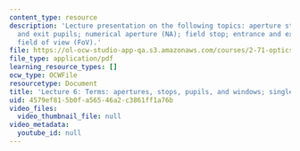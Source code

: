 ```yaml
---
content_type: resource
description: 'Lecture presentation on the following topics: aperture stop; entrance
  and exit pupils; numerical aperture (NA); field stop; entrance and exit windows;
  field of view (FoV).'
file: https://ol-ocw-studio-app-qa.s3.amazonaws.com/courses/2-71-optics-spring-2009/4579ef815b0fa56546a2c3861ff1a76b_MIT2_71S09_lec06.pdf
file_type: application/pdf
learning_resource_types: []
ocw_type: OCWFile
resourcetype: Document
title: 'Lecture 6: Terms: apertures, stops, pupils, and windows; single-lens camera'
uid: 4579ef81-5b0f-a565-46a2-c3861ff1a76b
video_files:
  video_thumbnail_file: null
video_metadata:
  youtube_id: null
---
```

